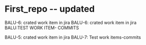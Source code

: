 # First_repo -- updated
BALU-6: crated work item in jira
BALU-6: crated work item in jira
BALU:TEST WORK ITEM- COMMITS

BALU-5: crated work item in jira
BALU-7: Test work items-commits
